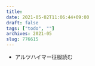 ```yaml
---
title: 
date: 2021-05-02T11:06:44+09:00
draft: false
tags: ["todo", ""]
archives: 2021-05
slug: 776615
---
```

- アルツハイマー征服読む